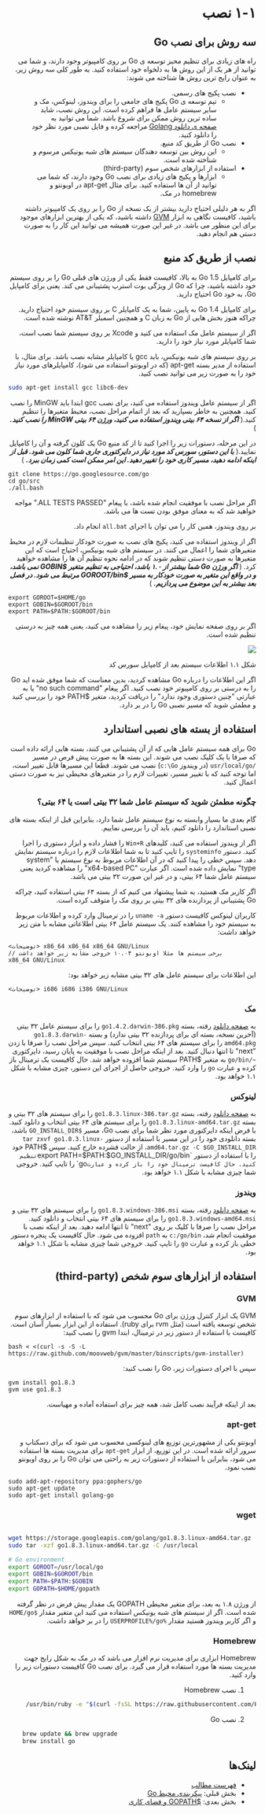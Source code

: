 <div dir="rtl">

# ۱-۱ نصب

## سه روش برای نصب Go

راه های زیادی برای تنظیم محیز توسعه ی Go بر روی کامپیوتر وجود دارند، و شما می توانید از هر یک از این روش ها به دلخواه خود استفاده کنید. به طور کلی سه روش زیر، به عنوان رایج ترین روش ها شناخته می شوند:

- نصب پکیج های رسمی.
    - تیم توسعه ی Go پکیج های جامعی را برای ویندوز، لینوکس، مک و سایر سیستم عامل ها فراهم کرده است. این روش نصب، شاید ساده ترین روش ممکن برای شروع باشد. شما می توانید به [صفحه ی دانلود Golang](https://golang.org/dl/) مراجعه کرده و فایل نصبی مورد نظر خود را دانلود کنید.
- نصب Go از طریق کد منبع.
    - این روش بین توسعه دهندگان سیستم های شبه یونیکس مرسوم و شناخته شده است.
- استفاده از ابزارهای شخص سوم (third-party)
    - ابزارها و پکیج های زیادی برای نصب Go وجود دارند، که شما می توانید از آن ها استفاده کنید. برای مثال apt-get در اوبونتو و homebrew در مک.

اگر به هر دلیلی احتیاح دارید بیشتر از یک نسخه از Go را بر روی یک کامپیوتر داشته باشید، کافیست نگاهی به ابزار [GVM](https://github.com/moovweb/gvm) داشته باشید، که یکی از بهترین ابزارهای موجود برای این منظور می باشد. در غیر این صورت همیشه می توانید این کار را به صورت دستی هم انجام دهید.

## نصب از طریق کد منبع

برای کامپایل Go 1.5 به بالا، کافیست فقط یکی از ورژن های قبلی Go را بر روی سیستم خود داشته باشید، چرا که Go از ویژگی بوت استرپ پشتیبانی می کند. یعنی برای کامپایل Go، به خود Go احتیاج دارید.

برای کامپایل Go 1.4 به پایین، شما به یک کامپایلر C بر روی سیستم خود احتیاج دارید. چراکه هنوز بخش هایی از Go به زبان C و همچنین اسمبلر AT&T نوشته شده است.

اگر از سیستم عامل مک استفاده می کنید و Xcode بر روی سیستم شما نصب است، شما کامپایلر مورد نیاز خود را دارید.

بر روی سیستم های شبه یونیکس، باید gcc یا کامپایلر مشابه نصب باشد. برای مثال، با استفاده از مدیر بسته apt-get (که در اوبونتو استفاده می شود)، کامپایلرهای مورد نیاز خود را به صورت زیر می توانید نصب کنید.

</div>

```sh
sudo apt-get install gcc libc6-dev
```

<div dir="rtl">

اگر از سیستم عامل ویندوز استفاده می کنید، برای نصب gcc ابتدا باید MinGW را نصب کنید. همچنین به خاطر بسپارید که بعد از اتمام مراحل نصب، محیط متغیرها را تنظیم کنید.( ***اگر از نسخه ۶۴ بیتی ویندوز استفاده می کنید، ورژن ۶۴ بیتی MinGW را نصب کنید.*** )

در این مرحله، دستورات زیر را اجرا کنید تا از کد منبع Go یک کلون گرفته و آن را کامپایل نمایید.( ***با این دستور، سورس کد مورد نیاز در دایرکتوری جاری شما کلون می شود. قبل از اینکه ادامه دهید، مسیر کاری خود را تغییر دهید. این امر ممکن است کمی زمان ببرد.*** )

</div>

	git clone https://go.googlesource.com/go
	cd go/src
	./all.bash 
	
<div dir="rtl">

اگر مراحل نصب با موفقیت انجام شده باشد، با پیغام "ALL TESTS PASSED." مواجه خواهید شد که به معنای موفق بودن تست ها می باشد.


بر روی ویندوز، همین کار را می توان با اجرای `all.bat` انجام داد.


اگر از ویندوز استفاده می کنید، پکیج های نصب به صورت خودکار تنظیمات لازم در محیط متغیرهای شما را اعمال می کنند. در سیستم های شبه یونیکس، احتیاج است که این متغیرها به صورت دستی تنظیم شوند که در ادامه نحوه تنظیم آن ها را مشاهده خواهید کرد. ( ***اگر ورژن Go شما بیشتر از ۱.۰ باشد، احتیاجی به تنظیم متغیر $GOBIN نمی باشد، و در واقع این متغیر به صورت خودکار به مسیر $GOROOT/bin مرتبط می شود. در فصل بعد بیشتر به این موضوع می پردازیم.*** )

</div>

    export GOROOT=$HOME/go
    export GOBIN=$GOROOT/bin
    export PATH=$PATH:$GOROOT/bin

<div dir="rtl">

اگر بر روی صفحه نمایش خود، پیغام زیر را مشاهده می کنید، یعنی همه چیز به درستی تنظیم شده است.

![](images/1.1.mac.png?raw=true)

شکل ۱.۱ اطلاعات سیستم بعد از کامپایل سورس کد

اگر این اطلاعات را درباره Go مشاهده کردید، بدین معناست که شما موفق شده اید Go را به درستی بر روی کامپیوتر خود نصب کنید. اگر پیغام "no such command" یا به عبارتی "چنین دستوری وجود ندارد" را دریافت کردید، متغیر $PATH خود را بررسی کنید و مطمئن شوید که مسیر نصبی Go را در بر دارد.

## استفاده از بسته های نصبی استاندارد

Go برای همه سیستم عامل هایی که از آن پشتیبانی می کنند، بسته هایی ارائه داده است که صرفا با یک کلیک نصب می شوند. این بسته ها به صورت پیش فرص در مسیر `/usr/local/go` (در ویندوز `c:\Go`) نصب می شوند. قطعا این مسیرها قابل تغییر است، اما توجه کنید که با تغییر مسیر، تغییرات لازم را در متغیرهای محیطی نیز به صورت دستی اعمال کنید. 

### چگونه مطمئن شوید که سیستم عامل شما ۳۲ بیتی است یا ۶۴ بیتی؟

گام بعدی ما بسیار وابسته به نوع سیستم عامل شما دارد، بنابراین قبل از اینکه بسته های نصبی استاندارد را دانلود کنیم، باید آن را بررسی نماییم.

اگر از ویندوز استفاده می کنید، کلیدهای `Win+R` را فشار داده و ابزار دستوری را اجرا کنید. دستور `systeminfo` را تایپ کنید تا به شما اطلاعات لازم را درباره سیستم نمایش دهد. سپس خطی را پیدا کنید که در آن اطلاعات مربوط به نوع سیستم یا "system type" نمایش داده شده است. اگر عبارت "x64-based PC" را مشاهده کردید یعنی سیستم عامل شما ۶۴ بیتی، و در غیر این صورت ۳۲ بیتی می باشد.

اگر کاربر مک هستید، به شما پیشنهاد می کنیم که از بسته ۶۴ بیتی استفاده کنید، چراکه Go پشتیبانی از پردازنده های ۳۲ بیتی بر روی مک را متوقف کرده است.

کاربران لینوکس کافیست دستور `uname -a` را در ترمینال وارد کرده و اطلاعات مربوط به سیستم خود را مشاهده کنند. یک سیستم عامل ۶۴ بیتی اطلاعاتی مشابه با متن زیر خواهد داشت:

</div>

    <توضیحات> x86_64 x86_64 x86_64 GNU/Linux
    // برخی سیستم ها مثلا اوبونتو ۱۰.۰۴ خروجی مشابه زیر خواهد داشت
    x86_64 GNU/Linux

<div dir="rtl">

این اطلاعات برای سیستم عامل های ۳۲ بیتی مشابه زیر خواهد بود:

</div>

    <توضیحات> i686 i686 i386 GNU/Linux

<div dir="rtl">

### مک

به [صفحه دانلود](https://golang.org/dl/) رفته، بسته `go1.4.2.darwin-386.pkg` را برای سیستم عامل ۳۲ بیتی (آخرین نسخه، بسته ای برای پردازنده ۳۲ بیتی ندارد) و بسته `go1.8.3.darwin-amd64.pkg` را برای سیستم های ۶۴ بیتی انتخاب کنید. سپس مراحل نصب را صرفا با زدن "next" تا انتها دنبال کنید. بعد از اینکه مراحل نصب با موفقیت به پایان رسید، دایرکتوری `~/go/bin` به متغیر $PATH سیستم شما افزوده خواهد شد. حال کافیست یک ترمینال باز کرده و عبارت `go` را وارد کنید. خروجی حاصل از اجرای این دستور، چیزی مشابه با شکل ۱.۱ خواهد بود. 

### لینوکس

به [صفحه دانلود](https://golang.org/dl/) رفته، بسته `go1.8.3.linux-386.tar.gz` را برای سیستم های ۳۲ بیتی و بسته `go1.8.3.linux-amd64.tar.gz` را برای سیستم های ۶۴ بیتی انتخاب و دانلود کنید. با فرض اینکه دایرکتوری مورد نظر شما برای نصب Go، مسیر `$GO_INSTALL_DIR` باشد، بسته دانلودی خود را در این مسیر با استفاده از دستور `tar zxvf go1.8.3.linux-amd64.tar.gz -C $GO_INSTALL_DIR`، از حالت فشرده خارج کنید. سپس $PATH خود را با استفاده از دستور `export PATH=$PATH:$GO_INSTALL_DIR/go/bin` تنظیم کنید. حال کافیست ترمینال خود را باز کرده و عبارت `go` را تایپ کنید. خروجی شما چیزی مشابه با شکل ۱.۱ خواهد بود. 

### ویندوز

به [صفحه دانلود](https://golang.org/dl/) رفته، بسته `go1.8.3.windows-386.msi` را برای سیستم های ۳۲ بیتی و `go1.8.3.windows-amd64.msi` را برای سیستم های ۶۴ بیتی انتخاب و دانلود کنید. مراحل نصب را صرفا با کلیک بر روی "next" تا انتها ادامه دهید. بعد از اینکه نصب با موفقیت انجام شد، `c:/go/bin` به `path` افزوده می شود. حال کافیست یک پنجره دستور خطی باز کرده و عبارت `go` را تایپ کنید. خروجی شما چیزی مشابه با شکل ۱.۱ خواهد بود.

## استفاده از ابزارهای سوم شخص (third-party)

### GVM

GVM یک ابزار کنترل ورژن برای Go محسوب می شود که با استفاده از ابزارهای سوم شخص توسعه یافته است (مثل rvm برای ruby). استفاده از این ابزار بسیار آسان است. کافیست با استفاده از دستور زیر در ترمینال، ابتدا gvm را نصب کنید:

</div>

    bash < <(curl -s -S -L https://raw.github.com/moovweb/gvm/master/binscripts/gvm-installer)

<div dir="rtl">

سپس با اجرای دستورات زیر، Go  را نصب کنید:

</div>

    gvm install go1.8.3
    gvm use go1.8.3

<div dir="rtl">

بعد از اینکه فرآیند نصب کامل شد، همه چیز برای استفاده آماده و مهیاست.

### apt-get

اوبونتو یکی از مشهورترین توزیع های لینوکسی محسوب می شود که برای دسکتاپ و سرور ارائه شده است. در این توزیع، از ابزار `apt-get` برای مدیریت بسته ها استفاده می شود، بنابراین با استفاده از دستورات زیر به راحتی می توان Go را بر روی اوبونتو نصب نمود.

</div>

    sudo add-apt-repository ppa:gophers/go
    sudo apt-get update
    sudo apt-get install golang-go

<div dir="rtl">

### wget

</div>

```sh

wget https://storage.googleapis.com/golang/go1.8.3.linux-amd64.tar.gz
sudo tar -xzf go1.8.3.linux-amd64.tar.gz -C /usr/local 

# Go environment
export GOROOT=/usr/local/go
export GOBIN=$GOROOT/bin
export PATH=$PATH:$GOBIN
export GOPATH=$HOME/gopath 
```    

<div dir="rtl">

از ورژن ۱.۸ به بعد، برای متغیر محیطی GOPATH یک مقدار پیش فرض در نظر گرفته شده است. اگر از سیستم های شبه یونیکس استفاده می کنید این متغیر مقدار `$HOME/go` و اگر کاربر ویندوز هستید مقدار `%USERPROFILE%/go` را در بر خواهد داشت.

### Homebrew

Homebrew ابزاری برای مدیریت نرم افزار می باشد که در مک به شکل رایج جهت مدیریت بسته ها مورد استفاده قرار می گیرد. برای نصب Go کافیست دستورات زیر را وارد کنید.

1. نصب Homebrew

</div>

```sh
     /usr/bin/ruby -e "$(curl -fsSL https://raw.githubusercontent.com/Homebrew/install/master/install)"
```

<div dir="rtl">

2. نصب Go

</div>

```sh
    brew update && brew upgrade
    brew install go
```
<div dir="rtl">

## لینک‌ها

- [فهرست مطالب](preface.md)
- بخش قبلی: [پیکربندی محیط Go](01.0.md)
- بخش بعدی: [$GOPATH و فضای کاری](01.2.md)

</div>